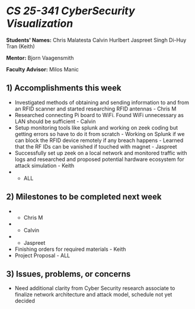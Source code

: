 # *CS 25-341 CyberSecurity Visualization*

**Students' Names:**
Chris Malatesta
Calvin Hurlbert
Jaspreet Singh
Di-Huy Tran (Keith)

**Mentor:**
Bjorn Vaagensmith

**Faculty Advisor:**
Milos Manic

## 1) Accomplishments this week ##
   - Investigated methods of obtaining and sending information to and from an RFID scanner and started researching RFID antennas - Chris M
   - Researched connecting Pi board to WiFi. Found WiFi unnecessary as LAN should be sufficient - Calvin
   - Setup monitoring tools like  splunk and working on zeek coding but getting errors so have to do it from scratch - Working on Splunk if we can block the RFID device remotely if any breach happens - Learned that the RF IDs can be vanished if touched with magnet - Jaspreet
   - Successfully set up zeek on a local network and monitored traffic with logs and researched and proposed potential hardware ecosystem for attack simulation - Keith
   -  - ALL

## 2) Milestones to be completed next week ##
   -  - Chris M
   -  - Calvin
   -  - Jaspreet
   - Finishing orders for required materials - Keith
   - Project Proposal - ALL

## 3) Issues, problems, or concerns ##
   - Need additional clarity from Cyber Security research associate to finalize network architecture and attack model, schedule not yet decided
   
